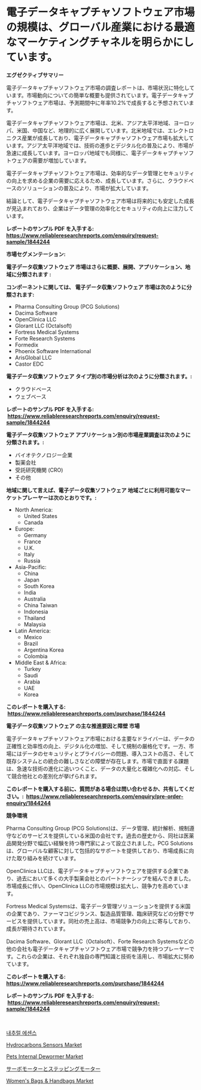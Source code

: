 <p><h1>電子データキャプチャソフトウェア市場の規模は、グローバル産業における最適なマーケティングチャネルを明らかにしています。</h1></p><p><strong>エグゼクティブサマリー</strong></p>
<p><p>電子データキャプチャソフトウェア市場の調査レポートは、市場状況に特化しています。市場動向についての簡単な概要も提供されています。電子データキャプチャソフトウェア市場は、予測期間中に年率10.2%で成長すると予想されています。</p><p>電子データキャプチャソフトウェア市場は、北米、アジア太平洋地域、ヨーロッパ、米国、中国など、地理的に広く展開しています。北米地域では、エレクトロニクス産業が成長しており、電子データキャプチャソフトウェア市場も拡大しています。アジア太平洋地域では、技術の進歩とデジタル化の普及により、市場が急速に成長しています。ヨーロッパ地域でも同様に、電子データキャプチャソフトウェアの需要が増加しています。</p><p>電子データキャプチャソフトウェア市場は、効率的なデータ管理とセキュリティの向上を求める企業の需要に応えるため、成長しています。さらに、クラウドベースのソリューションの普及により、市場が拡大しています。</p><p>結論として、電子データキャプチャソフトウェア市場は将来的にも安定した成長が見込まれており、企業はデータ管理の効率化とセキュリティの向上に注力しています。</p></p>
<p><strong>レポートのサンプル PDF を入手する: <a href="https://www.reliableresearchreports.com/enquiry/request-sample/1844244">https://www.reliableresearchreports.com/enquiry/request-sample/1844244</a></strong></p>
<p><strong>市場セグメンテーション:</strong></p>
<p><strong> 電子データ収集ソフトウェア 市場はさらに概要、展開、アプリケーション、地域に分類されます :</strong></p>
<p><strong>コンポーネントに関しては、 電子データ収集ソフトウェア 市場は次のように分類されます: &nbsp;</strong></p>
<p><ul><li>Pharma Consulting Group (PCG Solutions)</li><li>Dacima Software</li><li>OpenClinica LLC</li><li>Glorant LLC (Octalsoft)</li><li>Fortress Medical Systems</li><li>Forte Research Systems</li><li>Formedix</li><li>Phoenix Software International</li><li>ArisGlobal LLC</li><li>Castor EDC</li></ul></p>
<p><strong> 電子データ収集ソフトウェア タイプ別の市場分析は次のように分類されます。:</strong></p>
<p><ul><li>クラウドベース</li><li>ウェブベース</li></ul></p>
<p><strong>レポートのサンプル PDF を入手する: &nbsp;<a href="https://www.reliableresearchreports.com/enquiry/request-sample/1844244">https://www.reliableresearchreports.com/enquiry/request-sample/1844244</a></strong></p>
<p><strong> 電子データ収集ソフトウェア アプリケーション別の市場産業調査は次のように分類されます。:</strong></p>
<p><ul><li>バイオテクノロジー企業</li><li>製薬会社</li><li>受託研究機関 (CRO)</li><li>その他</li></ul></p>
<p><strong>地域に関して言えば、電子データ収集ソフトウェア 地域ごとに利用可能なマーケットプレーヤーは次のとおりです。:</strong></p>
<p><ul>
    <li>
        North America:
        <ul>
            <li>United States</li>
            <li>Canada</li>
        </ul>
    </li>
    <li>
        Europe:
        <ul>
            <li>Germany</li>
            <li>France</li>
            <li>U.K.</li>
            <li>Italy</li>
            <li>Russia</li>
        </ul>
    </li>
    <li>
        Asia-Pacific:
        <ul>
            <li>China</li>
            <li>Japan</li>
            <li>South Korea</li>
            <li>India</li>
            <li>Australia</li>
            <li>China Taiwan</li>
            <li>Indonesia</li>
            <li>Thailand</li>
            <li>Malaysia</li>
        </ul>
    </li>
    <li>
        Latin America:
        <ul>
            <li>Mexico</li>
            <li>Brazil</li>
            <li>Argentina Korea</li>
            <li>Colombia</li>
        </ul>
    </li>
    <li>
        Middle East & Africa:
        <ul>
            <li>Turkey</li>
            <li>Saudi</li>
            <li>Arabia</li>
            <li>UAE</li>
            <li>Korea</li>
        </ul>
    </li>
    </ul></p>
<p><strong>このレポートを購入する: &nbsp;<a href="https://www.reliableresearchreports.com/purchase/1844244">https://www.reliableresearchreports.com/purchase/1844244</a></strong></p>
<p><strong>電子データ収集ソフトウェア の主な推進要因と障壁 市場</strong></p>
<p><p>電子データキャプチャソフトウェア市場における主要なドライバーは、データの正確性と効率性の向上、デジタル化の増加、そして規制の厳格化です。一方、市場にはデータのセキュリティとプライバシーの問題、導入コストの高さ、そして既存システムとの統合の難しさなどの障壁が存在します。市場で直面する課題は、急速な技術の進化に追いつくこと、データの大量化と複雑化への対応、そして競合他社との差別化が挙げられます。</p></p>
<p><strong>このレポートを購入する前に、質問がある場合は問い合わせるか、共有してください。:&nbsp; <a href="https://www.reliableresearchreports.com/enquiry/pre-order-enquiry/1844244">https://www.reliableresearchreports.com/enquiry/pre-order-enquiry/1844244</a></strong></p>
<p><strong>競争環境</strong></p>
<p><p>Pharma Consulting Group (PCG Solutions)は、データ管理、統計解析、規制遵守などのサービスを提供している米国の会社です。過去の歴史から、同社は医薬品開発分野で幅広い経験を持つ専門家によって設立されました。PCG Solutionsは、グローバルな顧客に対して包括的なサポートを提供しており、市場成長に向けた取り組みを続けています。</p><p>OpenClinica LLCは、電子データキャプチャソフトウェアを提供する企業であり、過去において多くの大手製薬会社とのパートナーシップを結んできました。市場成長に伴い、OpenClinica LLCの市場規模は拡大し、競争力を高めています。</p><p>Fortress Medical Systemsは、電子データ管理ソリューションを提供する米国の企業であり、ファーマコビジランス、製造品質管理、臨床研究などの分野でサービスを提供しています。同社の売上高は、市場競争力の向上に寄与しており、成長が期待されています。</p><p>Dacima Software、Glorant LLC（Octalsoft）、Forte Research Systemsなどの他の会社も電子データキャプチャソフトウェア市場で競争力を持つプレーヤーです。これらの企業は、それぞれ独自の専門知識と技術を活用し、市場拡大に努めています。</p></p>
<p><strong>このレポートを購入する: &nbsp; <a href="https://www.reliableresearchreports.com/purchase/1844244">https://www.reliableresearchreports.com/purchase/1844244</a></strong></p>
<p><strong>レポートのサンプル PDF を入手する: &nbsp;<a href="https://www.reliableresearchreports.com/enquiry/request-sample/1844244">https://www.reliableresearchreports.com/enquiry/request-sample/1844244</a></strong><strong></strong></p>
<p>&nbsp;</p>
<p><p><a href="https://medium.com/@m.arbadji/2024%EB%85%84%EB%B6%80%ED%84%B0-2031%EB%85%84%EA%B9%8C%EC%A7%80-%EC%98%88%EC%B8%A1%EB%90%9C-%EC%9E%90%EC%97%B0-%EC%8B%A4%EC%A7%88-%EC%8B%9C%EC%9E%A5-%EB%8F%99%ED%96%A5-%EB%B0%8F-%EC%8B%9C%EC%9E%A5-%EB%B6%84%EC%84%9D-b6443357b4c4">내추럴 에센스</a></p><p><a href="https://github.com/beatblasta/Market-Research-Report-List-2/blob/main/hydrocarbons-sensors-market.md">Hydrocarbons Sensors Market</a></p><p><a href="https://meowing-lemming-dd3.notion.site/Pets-Internal-Dewormer-Market-Analysis-and-Market-Size-Global-Industry-Overview-Market-Segmentatio-be7c50b6a6564c58bdfcfbec67e213a1">Pets Internal Dewormer Market</a></p><p><a href="https://medium.com/@yaren_68-91/%E3%82%B5%E3%83%BC%E3%83%9C%E3%81%8A%E3%82%88%E3%81%B3%E3%82%B9%E3%83%86%E3%83%83%E3%83%91%E3%83%BC%E3%83%A2%E3%83%BC%E3%82%BF%E3%83%BC%E3%81%AE%E5%B8%82%E5%A0%B4%E5%8B%95%E5%90%91%E3%81%A8%E5%B8%82%E5%A0%B4%E5%88%86%E6%9E%90%E3%81%AF-2024%E5%B9%B4%E3%81%8B%E3%82%892031%E5%B9%B4%E3%81%BE%E3%81%A7%E3%81%AE%E4%BA%88%E6%B8%AC%E6%9C%9F%E9%96%93%E3%81%AE%E3%81%9F%E3%82%81%E3%81%AB%E4%BA%88%E6%B8%AC%E3%81%95%E3%82%8C%E3%81%A6%E3%81%84%E3%81%BE%E3%81%99-6bf0a9d7fe14">サーボモーターとステッピングモーター</a></p><p><a href="https://view.publitas.com/reportprime-1/womens-bags-handbags-market-size-market-trends-and-growth-outlook-forecasted-for-period-from-2024-to-2031/">Women's Bags & Handbags Market</a></p></p>